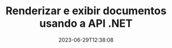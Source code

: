 ---
############################# Static ##########################
layout: "landing"
date: 2023-06-29T12:38:08
draft: false

lang: pt
product: "Viewer"
product_tag: "viewer"
platform: ".NET"
platform_tag: "net"

############################# Drop-down ############################
supported_platforms:
  items:
    # supported_platforms loop
    - title: ".NET"
      tag: "net"
    # supported_platforms loop
    - title: "Java"
      tag: "java"
    # supported_platforms loop
    - title: "Node.js"
      tag: "nodejs-java" 

############################# Head ############################
head_title: "API do visualizador de documentos .NET, renderização de diagrama HTML de imagem em PDF Word Excel"
head_description: "Visualizador de arquivos C# ASP.NET e API de renderização. Adicione recursos de visualizador de PDF, visualizador de Word, visualizador de Excel, visualizador de imagens, visualizador de HTML e visualizador de e-mail em aplicativos .NET."

############################# Header ##########################
title: "Renderizar e exibir documentos<br>usando a API .NET"
description: "API de visualizador poderosa para renderizar mais de 180 formatos de documentos em PDF, HTML e imagens com opções versáteis de configuração."
words:
  for: "for"

actions:
  main: "Download grátis do NuGet"
  main_link: "https://www.nuget.org/packages/GroupDocs.Viewer"
  alt: "Licenciamento"
  alt_link: "https://purchase.groupdocs.com/pricing/viewer/net"
  title: "Pronto para começar?"
  description: "Experimente os recursos do GroupDocs.Viewer gratuitamente ou solicite uma licença"

release:
  title: "Versão {0} lançada"
  notes: "Veja o que é novo"
  downloads: "Transferências"
  link: "https://releases.groupdocs.com/viewer/net/release-notes/latest/"

code:
  title: "Renderizar arquivos PDF em C#"
  more: "Mais exemplos"
  more_link: "https://github.com/groupdocs-viewer/GroupDocs.Viewer-for-.NET"
  install: "dotnet add package GroupDocs.Viewer"
  content: |
    ```csharp {style=abap}   
    // Load the source PDF file
    using (var viewer = new Viewer("resume.pdf"))
    {
        // Set output HTML options, one file per page
        var viewOptions = 
          HtmlViewOptions.ForEmbeddedResources("page_{0}.html");
        
        // Render PDF to HTML with embedded resources
        viewer.View(viewOptions);
    }
    ```

############################# Overview ############################
overview:
  enable: true
  title: "Visão geral do GroupDocs.Viewer"
  description: "API para renderizar, exibir, converter documentos, slides, diagramas e muitos outros tipos de documentos em aplicativos .NET"
  features:
    # feature loop
    - title: "Visualize documentos de forma eficiente e confiável"
      content: "Com a API GroupDocs.Viewer, você pode renderizar com eficiência documentos de qualquer formato compatível para HTML, JPEG, PNG e PDF com opções flexíveis e poderosas, mantendo a integridade do conteúdo e da estrutura do documento. GroupDocs.Viewer suporta .NET Framework 4.6.2 e .NET 6.0, funciona em plataformas Windows e Linux."

    # feature loop
    - title: "Os formatos de arquivos e documentos mais populares são suportados"
      content: "Oferecemos suporte à renderização dos 180 formatos de arquivos e documentos mais populares, que incluem Word, Excel, PDF, PowerPoint, família de formatos OpenDocument, arquivos, imagens raster e vetoriais, e-books, linguagens de programação e marcações e muitos outros tipos de arquivos, incluindo arquivos criptografados. arquivos com proteção por senha."

    # feature loop
    - title: "Saída personalizável"
      content: "GroupDocs.Viewer permite não apenas renderizar o documento, mas também controlar como exatamente, quais partes do documento devem ser renderizadas ou agora, como devem ser renderizadas e aplicar diferentes transformações à saída renderizada."

    # feature loop
    - title: "IU para ASP.NET Core"
      content: "Fornecemos um pacote de UI de código aberto para ASP.NET Core que pode ser adicionado ao seu projeto em alguns minutos. O pacote Viewer.UI contém uma interface da web baseada em Angular e oferece um conjunto de APIs úteis e provedores de armazenamento de dados."

############################# Platforms ############################
platforms:
  enable: true
  title: "Independência de plataforma"
  description: "GroupDocs.Viewer for .NET suporta os seguintes sistemas operacionais, estruturas e gerenciadores de pacotes"
  items:
    # platform loop
    - title: "Amazon"
      image: "amazon"
    # platform loop
    - title: "Docker"
      image: "docker"
    # platform loop
    - title: "Azure"
      image: "azure"
    # platform loop
    - title: "VS Code"
      image: "vs_code"
    # platform loop
    - title: "ReSharper"
      image: "resharper"
    # platform loop
    - title: "macOS"
      image: "finder"
    # platform loop
    - title: "Linux"
      image: "linux"
    # platform loop
    - title: "NuGet"
      image: "nuget"

############################# File formats ############################
formats:
  enable: true
  title: "Formatos de arquivo suportados"
  description: |
    GroupDocs.Viewer for .NET oferece suporte a operações com os seguintes [formatos de arquivo](https://docs.groupdocs.com/viewer/net/supported-document-formats/).
  groups:
    # group loop
    - color: "green"
      content: |
        ### Microsoft Office, OpenDocument e formatos de texto
        * **Word:** DOC, DOCX, DOCM, DOT, DOTX, DOTM, RTF, TXT
        * **Excel:** XLS, XLSX, XLSM, XLSB, XLTM, XLT, XLTM, XLTX
        * **PowerPoint:** PPT, PPTX, PPS, PPSX, PPSM, POT, POTM, POTX, PPTM        
        * **Project:** MPP, MPT, MPX
        * **Outlook:** MSG, EML, EMLX, PST, OST
        * **OneNote:** ONE
        * **OpenDocument:** ODT, OTT, ODS, ODP, OTP, OTS, ODG
        * **Fixed Page Layout:** PDF, TEX, XPS, OXPS
        * **e-Books:** EPUB, MOBI, DjVu
        * **Delimiter-Separated Values:** CSV, TSV
    # group loop
    - color: "blue"
      content: |
        ### Imagens, gráficos e diagramas
        * **Imagens rasterizadas:** BMP, GIF, JPG, PNG, TIFF, WebP, DNG, DIB, Jpeg2000 family
        * **Windows Icon:** ICO
        * **Scalable Vector Graphics:** SVG, CDR, CMX, IGS, SVGZ        
        * **Adobe Photoshop:** PSD, PSB        
        * **Stereo Lithography (3D Printing):** STL        
        * **Medical Imaging:** DICOM
        * **Plotter Documents:** PLT, HPG
        * **Autodesk Design Web Formats:** DWF, DWG
        * **AutoCAD Drawing:** DWT, IFC, STL, CF2        
      # group loop
    - color: "red"
      content: |
        ### Outro        
        * **Rede:** HTML, MHT, MHTML, XML
        * **Metafile:** WMF, EMF, CGM, EMZ, WMZ
        * **Visio:** VSD, VDX, VSS, VSSX, VSX, VST, VSTX, VTX, VSDX, VDW, VSTM, VSSM, VSDM
        * **Project:** MPP, MPT, MPX
        * **PostScript:** PS, EPS
        * **Arquivos:** ZIP, TAR, BZ2, GZ, RAR, RAR5
        * **Outro:** VCF, VCARD, NUMBERS, NSF, OBJ
        * **C/C++/C# Files:** C, CC, C# , CPP, CXX, CS, H, HH, M, MM
        * **Java/JavaScript Files:** JAVA, JS, JSON, PROPERTIES

############################# Features ############################
features:
  enable: true
  title: "Recursos do GroupDocs.Viewer"
  description: "Renderize, exiba e converta perfeitamente documentos PDF e Office"

  items:
    # feature loop
    - icon: "viewhtml"
      title: "Ver documentos em HTML"
      content: "Converta documentos de qualquer tipo em um documento HTML com CSS e SVG, que pode ser exibido em qualquer navegador moderno."

    # feature loop
    - icon: "rasterize"
      title: "Rasterizar documentos"
      content: "Rasterize qualquer formato de documento compatível para a imagem rasterizada, com formato de imagem e qualidade de compactação ajustáveis."

    # feature loop
    - icon: "sourcecode"
      title: "Renderizar e destacar códigos de programação"
      content: "Suporte para todas as linguagens populares de programação, script e marcação, com capacidade de analisar e destacar sua sintaxe."

    # feature loop
    - icon: "convertpdf"
      title: "Converter para PDF"
      content: "Documentos de qualquer formato compatível podem ser facilmente convertidos e salvos em PDF com opções ajustáveis."

    # feature loop
    - icon: "transform"
      title: "Aplicar transformações"
      content: "O documento de saída pode ser transformado durante a renderização - as páginas podem ser giradas e/ou reorganizadas e uma marca d’água de texto pode ser colocada sobre elas."

    # feature loop
    - icon: "adjustment"
      title: "Ajuste de saída HTML"
      content: "Os documentos HTML de saída, gerados pelo GroupDocs.Viewer, podem ser ajustados com muita precisão: é permitido salvar no fluxo ou arquivo, com recursos externos ou incorporados, retornos de chamada e assim por diante."

    # feature loop
    - icon: "complex"
      title: "Suporte de estruturas de documentos complexas"
      content: "GroupDocs.Viewer suporta não apenas documentos únicos, mas também arquivos, que contêm internamente uma lista ou estrutura hierárquica de documentos, como mensagens de e-mail com anexos, arquivos ZIP com arquivos internos dentro de pastas, imagens TIFF de várias páginas e assim por diante."

    # feature loop
    - icon: "optimization"
      title: "Opções de otimização"
      content: "GroupDocs.Viewer contém um subsistema de cache ajustável, que pode acelerar o tempo de carregamento usando as versões em cache dos documentos. Além disso, um conjunto de diferentes opções para diferentes formatos permite excluir algumas partes ou aspectos desnecessários dos documentos da renderização (fontes, planilhas ocultas, anexos de e-mail) para otimizar o desempenho geral."

    # feature loop
    - icon: "passwordprotected"
      title: "Suporte de documentos protegidos por senha"
      content: "GroupDocs.Viewer permite abrir documentos criptografados de diversos tipos: PDF, WordProcessing, Planilha, Apresentação e outros, especificando uma senha nas opções de carregamento."

############################# Code samples ############################
code_samples:
  enable: true
  title: "Amostras de código"
  description: "Alguns casos de uso de operações típicas do GroupDocs.Viewer para .NET"
  items:
    # code sample loop
    - title: "Renderizar DOCX para HTML"
      content: |
        As propriedades da classe [HtmlViewOptions](https://reference.groupdocs.com/viewer/net/groupdocs.viewer.options/htmlviewoptions/) permitem que você controle o processo de conversão, mais sobre isso [aqui](https://docs .groupdocs.com/viewer/net/rendering-to-html/). Por exemplo, você pode incorporar todos os recursos externos no arquivo HTML de saída, reduzir o arquivo de saída e otimizá-lo para impressão.
        {{< landing/code title="C#">}}
        ```csharp {style=abap}
        using GroupDocs.Viewer;
        using GroupDocs.Viewer.Options;
        
        // Instantiate viewer
        using (Viewer viewer = new Viewer("resume.docx"))
        {
            // Set output HTML options
            HtmlViewOptions options = HtmlViewOptions.ForEmbeddedResources();
            
            // Render DOCX to HTML with embedded resources
            viewer.View(options);
        }
        ```
        {{< /landing/code >}}
    # code sample loop
    - title: "Exportar PPTX para PDF"
      content: |
        Crie uma instância de classe [PdfViewOptions](https://reference.groupdocs.com/viewer/net/groupdocs.viewer.options/pdfviewoptions/) e passe-a para o [Viewer.View](https://reference.groupdocs. com/viewer/net/groupdocs.viewer/viewer/view/#view) para converter um arquivo PowerPoint PPTX em PDF. As propriedades da classe PdfViewOptions permitem controlar o processo de conversão. Por exemplo, você pode proteger o arquivo PDF de saída, reordenar suas páginas e especificar a qualidade das imagens do documento. Consulte a [seção de documentação a seguir](https://docs.groupdocs.com/viewer/net/rendering-to-pdf/) para obter detalhes.
        {{< landing/code title="C#">}}
        ```csharp {style=abap}   
        using GroupDocs.Viewer;
        using GroupDocs.Viewer.Options;
        
        using (var viewer = new Viewer("presentation.pptx"))
        {
            // Set output PDF options
            var viewOptions = new PdfViewOptions("presentation.pdf");
            
            // Export PPTX to PDF
            viewer.View(viewOptions);
        }
        ```
        {{< /landing/code >}}
############################# Reviews ############################
# reviews:
# enable: true
# title: "Avaliações de produtos GroupDocs"
# description: "Não acredite apenas na nossa palavra. Veja o que outros desenvolvedores dizem sobre nossas APIs"

# items:
#   # review loop
#   - title: "GroupDocs.Viewer"
#     content: "Excelente atendimento e excelentes produtos. Eles foram extremamente úteis e receptivos durante o processo de implementação do GroupDocs.Viewer para .NET, não posso recomendá-los o suficiente."
#     author: "Martin Lasarga"
#     company: "Product Manager at Axentria ECM by G.S.I."

#   # review loop
#   - title: "GroupDocs.Viewer"
#     content: "Depois de implementar e usar o GroupDocs.Viewer for .NET no projeto, parece estar funcionando muito bem. Eu testei com muitos documentos e até agora tudo bem. Tudo o que joguei nele é renderizado perfeitamente e parece tão bom quanto em um visualizador de PDF ou MS Word."
#     author: "Mats Oustad"
#     company: "Senior Consultant/Partner at Novanet AS"
---